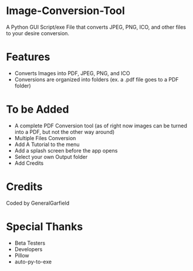 # Image-Conversion-Tool


A Python GUI Script/exe File that converts JPEG, PNG, ICO, and other files to your desire conversion.

# Features
- Converts Images into PDF, JPEG, PNG, and ICO
- Conversions are organized into folders (ex. a .pdf file goes to a PDF folder)

# To be Added
- A complete PDF Conversion tool (as of right now images can be turned into a PDF, but not the other way around)
- Multiple Files Conversion
- Add A Tutorial to the menu
- Add a splash screen before the app opens
- Select your own Output folder
- Add Credits

# Credits
Coded by GeneralGarfield




# Special Thanks
- Beta Testers
- Developers
- Pillow
- auto-py-to-exe





